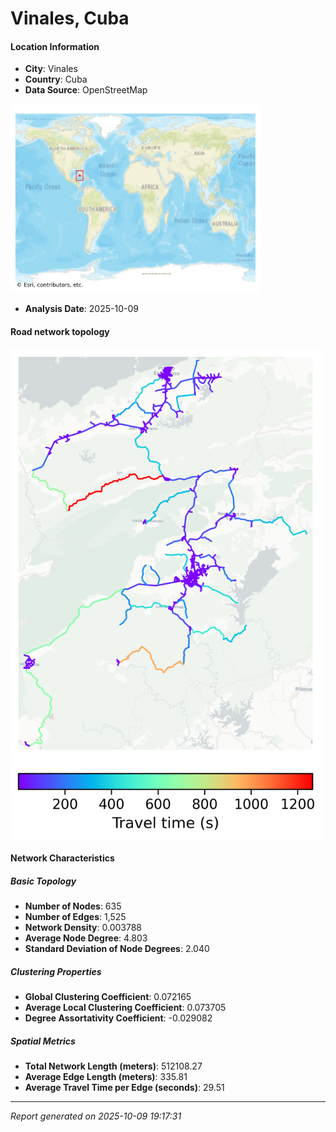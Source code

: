 # Vinales, Cuba

#### Location Information

- **City**: Vinales
- **Country**: Cuba
- **Data Source**: OpenStreetMap
<img src="Vinales_location.png" alt="Vinales Location Map" width="400" />

- **Analysis Date**: 2025-10-09

#### Road network topology

<img src="Vinales_network_map.png" alt="Vinales Road Network Map" width="500"/>

#### Network Characteristics

##### Basic Topology

- **Number of Nodes**: 635
- **Number of Edges**: 1,525
- **Network Density**: 0.003788
- **Average Node Degree**: 4.803
- **Standard Deviation of Node Degrees**: 2.040

##### Clustering Properties

- **Global Clustering Coefficient**: 0.072165
- **Average Local Clustering Coefficient**: 0.073705
- **Degree Assortativity Coefficient**: -0.029082

##### Spatial Metrics

- **Total Network Length (meters)**: 512108.27
- **Average Edge Length (meters)**: 335.81
- **Average Travel Time per Edge (seconds)**: 29.51

---
*Report generated on 2025-10-09 19:17:31*
